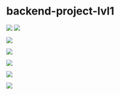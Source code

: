 # backend-project-lvl1
<a href="https://codeclimate.com/github/Simbiryan/backend-project-lvl1/maintainability"><img src="https://api.codeclimate.com/v1/badges/f58c7286d987eed17631/maintainability" /></a>
<a href="https://travis-ci.com/Simbiryan/backend-project-lvl1"><img src="https://travis-ci.com/Simbiryan/backend-project-lvl1.svg?branch=master" /></a>

<a href="https://asciinema.org/a/nHvpGH7Kl5waLKAw3zL7Xl5Ue" target="_blank"><img src="https://asciinema.org/a/nHvpGH7Kl5waLKAw3zL7Xl5Ue.svg" /></a>

<a href="https://asciinema.org/a/qubeNrvZ8Ya9E8OgoC7pepU8m" target="_blank"><img src="https://asciinema.org/a/qubeNrvZ8Ya9E8OgoC7pepU8m.svg" /></a>

<a href="https://asciinema.org/a/QLFnuTxTWK0arsRbmKM0Htykg" target="_blank"><img src="https://asciinema.org/a/QLFnuTxTWK0arsRbmKM0Htykg.svg" /></a>

<a href="https://asciinema.org/a/kBD28GeKDulWP4KbK3MXWY6GS" target="_blank"><img src="https://asciinema.org/a/kBD28GeKDulWP4KbK3MXWY6GS.svg" /></a>

<a href="https://asciinema.org/a/VvXre6KA4YOEVWKniNTn70wWo" target="_blank"><img src="https://asciinema.org/a/VvXre6KA4YOEVWKniNTn70wWo.svg" /></a>

